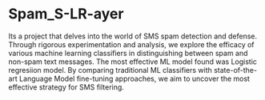 # Spam_S-LR-ayer

Its a project that delves into the world of SMS spam detection and defense. 
Through rigorous experimentation and analysis, we explore the efficacy of various machine learning classifiers in distinguishing between spam and non-spam text messages. The most effective ML model found was Logistic regresiion model.
By comparing traditional ML classifiers with state-of-the-art Language Model fine-tuning approaches, we aim to uncover the most effective strategy for SMS filtering.
